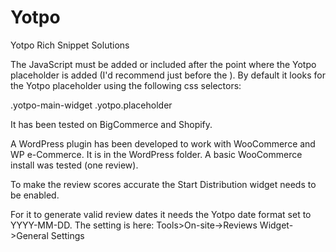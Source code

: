 # Yotpo
Yotpo Rich Snippet Solutions

The JavaScript must be added or included after the point where the Yotpo placeholder is added (I'd recommend just before the </body>). By default it looks for the Yotpo placeholder using the following css selectors:

.yotpo-main-widget
.yotpo.placeholder

It has been tested on BigCommerce and Shopify.

A WordPress plugin has been developed to work with WooCommerce and WP e-Commerce. It is in the WordPress folder. A basic WooCommerce install was tested (one review).

To make the review scores accurate the Start Distribution widget needs to be enabled.

For it to generate valid review dates it needs the Yotpo date format set to YYYY-MM-DD. The setting is here: Tools>On-site->Reviews Widget->General Settings
